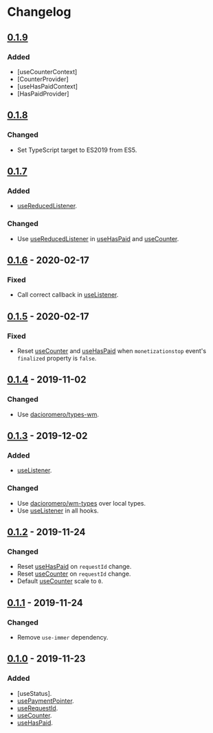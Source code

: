 # Changelog

## [0.1.9]
### Added
- [useCounterContext]
- [CounterProvider]
- [useHasPaidContext]
- [HasPaidProvider]

## [0.1.8]
### Changed
- Set TypeScript target to ES2019 from ES5.

## [0.1.7]
### Added
- [useReducedListener].
### Changed
- Use [useReducedListener] in [useHasPaid] and [useCounter].

## [0.1.6] - 2020-02-17
### Fixed
- Call correct callback in [useListener].

## [0.1.5] - 2020-02-17
### Fixed
- Reset [useCounter] and [useHasPaid] when `monetizationstop` event's `finalized` property is `false`.

## [0.1.4] - 2019-11-02
### Changed
- Use [dacioromero/types-wm](https://github.com/dacioromero/types-wm).

## [0.1.3] - 2019-12-02
### Added
- [useListener].

### Changed
- Use [dacioromero/wm-types](https://github.com/dacioromero/wm-types) over local types.
- Use [useListener] in all hooks.

## [0.1.2] - 2019-11-24
### Changed
- Reset [useHasPaid] on `requestId` change.
- Reset [useCounter] on `requestId` change.
- Default [useCounter] scale to `0`.

## [0.1.1] - 2019-11-24
### Changed
- Remove `use-immer` dependency.

## [0.1.0] - 2019-11-23
### Added
- [useStatus].
- [usePaymentPointer].
- [useRequestId].
- [useCounter].
- [useHasPaid].

[useListener]: README.md#useListener
[useReducedListener]: README.md#useReducedListener
[usePaymentPointer]: README.md#usePaymentPointer
[useRequestId]: README.md#useRequestId
[useCounter]: README.md#useStatus
[useHasPaid]: README.md#useHasPaid

[0.1.9]: https://github.com/dacioromero/react-hook-wm/compare/0.1.8...0.1.9
[0.1.8]: https://github.com/dacioromero/react-hook-wm/compare/0.1.7...0.1.8
[0.1.7]: https://github.com/dacioromero/react-hook-wm/compare/0.1.6...0.1.7
[0.1.6]: https://github.com/dacioromero/react-hook-wm/compare/0.1.5...0.1.6
[0.1.5]: https://github.com/dacioromero/react-hook-wm/compare/0.1.4...0.1.5
[0.1.4]: https://github.com/dacioromero/react-hook-wm/compare/0.1.3...0.1.4
[0.1.3]: https://github.com/dacioromero/react-hook-wm/compare/0.1.2...0.1.3
[0.1.2]: https://github.com/dacioromero/react-hook-wm/compare/0.1.1...0.1.2
[0.1.1]: https://github.com/dacioromero/react-hook-wm/compare/0.1.0...0.1.1
[0.1.0]: https://github.com/dacioromero/react-hook-wm/releases/tag/0.1.0
